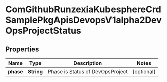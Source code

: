 
# ComGithubRunzexiaKubesphereCrdSamplePkgApisDevopsV1alpha2DevOpsProjectStatus

## Properties
Name | Type | Description | Notes
------------ | ------------- | ------------- | -------------
**phase** | **String** | Phase is Status of DevOpsProject |  [optional]



